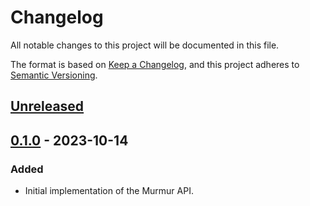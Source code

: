 # Changelog

All notable changes to this project will be documented in this file.

The format is based on [Keep a Changelog](https://keepachangelog.com/en/1.0.0/),
and this project adheres to [Semantic Versioning](https://semver.org/spec/v2.0.0.html).

## [Unreleased]

## [0.1.0] - 2023-10-14

### Added

- Initial implementation of the Murmur API.

[unreleased]: https://github.com/ideal-lab5/murmur-api/compare/v0.1.1...HEAD
[0.1.0]: https://github.com/ideal-lab5/murmur-api/releases/tag/v0.1.0
